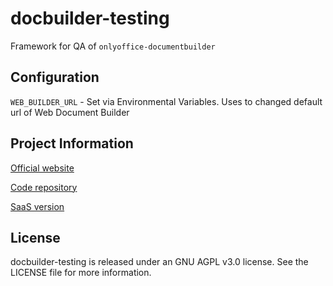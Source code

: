 # docbuilder-testing

Framework for QA of `onlyoffice-documentbuilder`

## Configuration

`WEB_BUILDER_URL` - Set via Environmental Variables. Uses to changed default url of Web Document Builder

## Project Information

[Official website](https://www.onlyoffice.com)

[Code repository](https://github.com/ONLYOFFICE/doc-builder-testing "https://github.com/ONLYOFFICE/doc-builder-testing")

[SaaS version](https://www.onlyoffice.com)

## License

docbuilder-testing is released under an GNU AGPL v3.0 license.
See the LICENSE file for more information.
